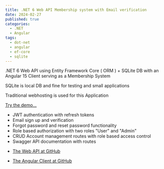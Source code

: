 ```yaml
---
title: .NET 6 Web API Membership system with Email verification  
date: 2024-02-27
published: true
categories:
  - .NET
  - Angular
tags:
  - dot-net
  - angular
  - ef-core
  - sqlite
---
```



.NET 6 Web API using Entity Framework Core ( ORM ) + SQLite DB with an Angular 15 Client serving as a Membership System

SQLite is local DB and fine for testing and small applications

Traditional webhosting is used for this Application

<a href="https://angular.signup.client.persteenolsen.com" target="_blank" title="Angular 15 + Web API in .NET 6 Membership System">Try the demo...</a>

<ul>
<li>JWT authentication with refresh tokens</li>
<li>Email sign up and verification</li>
<li>Forgot password and reset password functionality</li>
<li>Role based authorization with two roles "User" and "Admin"</li>
<li>CRUD Account management routes with role based access control</li>
<li>Swagger API documentation with routes</li>
</ul>

<ul>
<li>
<a href="https://github.com/persteenolsen/dotnet-6-signup-api" target="_blank">The Web API at GitHub</a>
</li>
<li>

<a href="https://github.com/persteenolsen/angular-15-signup-client" target="_blank">The Angular Client at GitHub</a>
</li>
</ul>

